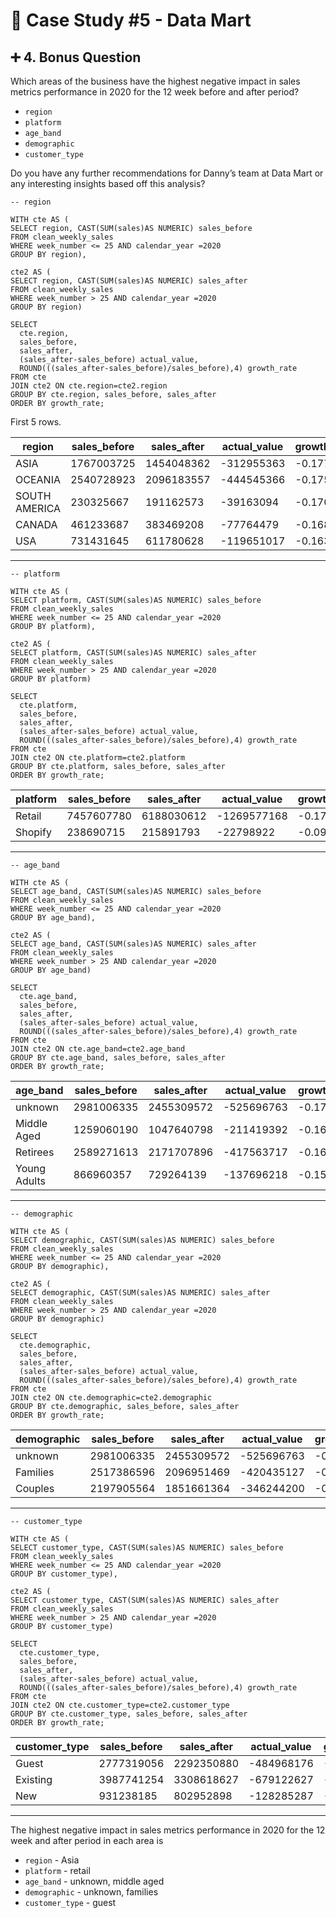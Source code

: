 # 🛒 Case Study #5 - Data Mart
## ➕ 4. Bonus Question

Which areas of the business have the highest negative impact in sales metrics performance in 2020 for the 12 week before and after period?

* `region`
* `platform`
* `age_band`
* `demographic`
* `customer_type`

Do you have any further recommendations for Danny’s team at Data Mart or any interesting insights based off this analysis?

```TSQL
-- region

WITH cte AS (
SELECT region, CAST(SUM(sales)AS NUMERIC) sales_before
FROM clean_weekly_sales
WHERE week_number <= 25 AND calendar_year =2020
GROUP BY region),

cte2 AS (
SELECT region, CAST(SUM(sales)AS NUMERIC) sales_after
FROM clean_weekly_sales
WHERE week_number > 25 AND calendar_year =2020
GROUP BY region)

SELECT 
  cte.region, 
  sales_before, 
  sales_after, 
  (sales_after-sales_before) actual_value, 
  ROUND(((sales_after-sales_before)/sales_before),4) growth_rate
FROM cte
JOIN cte2 ON cte.region=cte2.region
GROUP BY cte.region, sales_before, sales_after
ORDER BY growth_rate;
```

First 5 rows.

| region        | sales_before | sales_after | actual_value | growth_rate |
|---------------|--------------|-------------|--------------|-------------|
| ASIA          | 1767003725   | 1454048362  | -312955363   | -0.1771     |
| OCEANIA       | 2540728923   | 2096183557  | -444545366   | -0.1750     |
| SOUTH AMERICA | 230325667    | 191162573   | -39163094    | -0.1700     |
| CANADA        | 461233687    | 383469208   | -77764479    | -0.1686     |
| USA           | 731431645    | 611780628   | -119651017   | -0.1636     |

---

```TSQL
-- platform

WITH cte AS (
SELECT platform, CAST(SUM(sales)AS NUMERIC) sales_before
FROM clean_weekly_sales
WHERE week_number <= 25 AND calendar_year =2020
GROUP BY platform),

cte2 AS (
SELECT platform, CAST(SUM(sales)AS NUMERIC) sales_after
FROM clean_weekly_sales
WHERE week_number > 25 AND calendar_year =2020
GROUP BY platform)

SELECT 
  cte.platform, 
  sales_before, 
  sales_after, 
  (sales_after-sales_before) actual_value, 
  ROUND(((sales_after-sales_before)/sales_before),4) growth_rate
FROM cte
JOIN cte2 ON cte.platform=cte2.platform
GROUP BY cte.platform, sales_before, sales_after
ORDER BY growth_rate;
```

| platform | sales_before | sales_after | actual_value | growth_rate |
|----------|--------------|-------------|--------------|-------------|
| Retail   | 7457607780   | 6188030612  | -1269577168  | -0.1702     |
| Shopify  | 238690715    | 215891793   | -22798922    | -0.0955     |

---

```TSQL
-- age_band

WITH cte AS (
SELECT age_band, CAST(SUM(sales)AS NUMERIC) sales_before
FROM clean_weekly_sales
WHERE week_number <= 25 AND calendar_year =2020
GROUP BY age_band),

cte2 AS (
SELECT age_band, CAST(SUM(sales)AS NUMERIC) sales_after
FROM clean_weekly_sales
WHERE week_number > 25 AND calendar_year =2020
GROUP BY age_band)

SELECT 
  cte.age_band, 
  sales_before, 
  sales_after, 
  (sales_after-sales_before) actual_value, 
  ROUND(((sales_after-sales_before)/sales_before),4) growth_rate
FROM cte
JOIN cte2 ON cte.age_band=cte2.age_band
GROUP BY cte.age_band, sales_before, sales_after
ORDER BY growth_rate;
```

| age_band     | sales_before | sales_after | actual_value | growth_rate |
|--------------|--------------|-------------|--------------|-------------|
| unknown      | 	2981006335   | 2455309572  | -525696763   | -0.1763     |
| Middle Aged  | 	1259060190   | 1047640798  | -211419392   | -0.1679     |
| Retirees     | 	2589271613   | 2171707896  | -417563717   | -0.1613     |
| Young Adults | 	866960357    | 729264139   | -137696218   | -0.1588     |

---

```TSQL
-- demographic

WITH cte AS (
SELECT demographic, CAST(SUM(sales)AS NUMERIC) sales_before
FROM clean_weekly_sales
WHERE week_number <= 25 AND calendar_year =2020
GROUP BY demographic),

cte2 AS (
SELECT demographic, CAST(SUM(sales)AS NUMERIC) sales_after
FROM clean_weekly_sales
WHERE week_number > 25 AND calendar_year =2020
GROUP BY demographic)

SELECT 
  cte.demographic, 
  sales_before, 
  sales_after, 
  (sales_after-sales_before) actual_value, 
  ROUND(((sales_after-sales_before)/sales_before),4) growth_rate
FROM cte
JOIN cte2 ON cte.demographic=cte2.demographic
GROUP BY cte.demographic, sales_before, sales_after
ORDER BY growth_rate;
```

| demographic | sales_before | sales_after | actual_value | growth_rate |
|-------------|--------------|-------------|--------------|-------------|
| unknown     | 	2981006335   | 2455309572  | -525696763   | -0.1763     |
| Families    | 	2517386596   | 2096951469  | -420435127   | -0.1670     |
| Couples     | 	2197905564   | 1851661364  | -346244200   | -0.1575     |

---

```TSQL
-- customer_type

WITH cte AS (
SELECT customer_type, CAST(SUM(sales)AS NUMERIC) sales_before
FROM clean_weekly_sales
WHERE week_number <= 25 AND calendar_year =2020
GROUP BY customer_type),

cte2 AS (
SELECT customer_type, CAST(SUM(sales)AS NUMERIC) sales_after
FROM clean_weekly_sales
WHERE week_number > 25 AND calendar_year =2020
GROUP BY customer_type)

SELECT 
  cte.customer_type, 
  sales_before, 
  sales_after, 
  (sales_after-sales_before) actual_value, 
  ROUND(((sales_after-sales_before)/sales_before),4) growth_rate
FROM cte
JOIN cte2 ON cte.customer_type=cte2.customer_type
GROUP BY cte.customer_type, sales_before, sales_after
ORDER BY growth_rate;
```

| customer_type | sales_before | sales_after | actual_value | growth_rate |
|---------------|--------------|-------------|--------------|-------------|
| Guest         | 	2777319056   | 2292350880  | -484968176   | -0.1746     |
| Existing      | 	3987741254   | 3308618627  | -679122627   | -0.1703     |
| New           | 	931238185    | 802952898   | -128285287   | -0.1378     |

---

The highest negative impact in sales metrics performance in 2020 for the 12 week and after period in each area is

* `region` - Asia
* `platform` - retail
* `age_band` - unknown, middle aged
* `demographic` - unknown, families
* `customer_type` - guest
